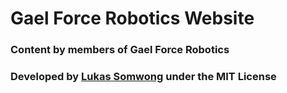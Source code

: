 # Gael Force Robotics Website

### Content by members of Gael Force Robotics
### Developed by [Lukas Somwong](https://github.com/ItsJustLukas78) under the MIT License
